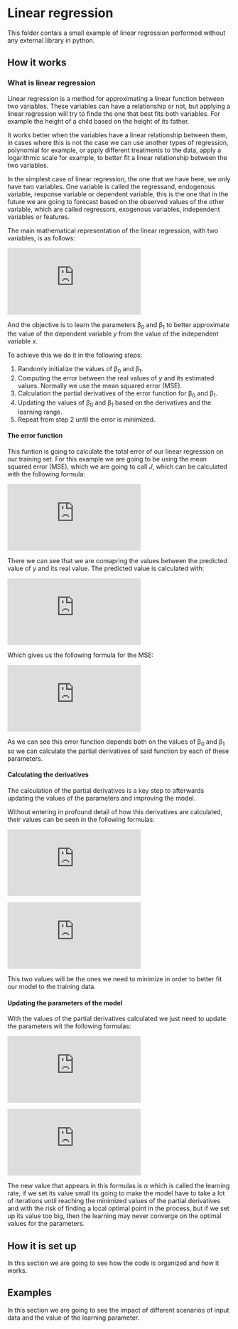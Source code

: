 # Linear regression

This folder contais a small example of linear regression performed without any external library in python.

## How it works

### What is linear regression

Linear regression is a method for approximating a linear function between two variables. These variables can have a relationship or not, but applying a linear regression will try to finde the one that best fits both variables. For example the height of a child based on the height of its father.

It works better when the variables have a linear relationship between them, in cases where this is not the case we can use another types of regression, polynomial for example, or apply different treatments to the data, apply a logarithmic scale for example, to better fit a linear relationship between the two variables.

In the simplest case of linear regression, the one that we have here, we only have two variables. One variable is called the regressand, endogenous variable, response variable or dependent variable, this is the one that in the future we are going to forecast based on the observed values of the other variable, which are called regressors, exogenous variables, independent variables or features.

The main mathematical representation of the linear regression, with two variables, is as follows:

![equation](https://latex.codecogs.com/gif.latex?y%20%3D%20%5Cbeta_o%20&plus;%20%5Cbeta_1*x)

And the objective is to learn the parameters &beta;<sub>0</sub> and &beta;<sub>1</sub> to better approximate the value of the dependent variable *y* from the value of the independent variable *x*.

To achieve this we do it in the following steps:

1. Randomly initialize the values of &beta;<sub>0</sub> and &beta;<sub>1</sub>.
1. Computing the error between the real values of *y* and its estimated values. Normally we use the mean squared error (MSE).
1. Calculation the partial derivatives of the error function for &beta;<sub>0</sub> and &beta;<sub>1</sub>.
1. Updating the values of &beta;<sub>0</sub> and &beta;<sub>1</sub> based on the derivatives and the learning range.
1. Repeat from step 2 until the error is minimized.

#### The error function

This funtion is going to calculate the total error of our linear regression on our training set. For this example we are going to be using the mean squared error (MSE), which we are going to call *J*, which can be calculated with the following formula:

![equation](https://latex.codecogs.com/gif.latex?J%28%5Cbeta_0%2C%20%5Cbeta_1%29%20%3D%20%5Ctfrac%7B1%7D%7Bn%7D%5Csum_%7Bi%3D1%7D%5E%7Bn%7D%7B%28%5Cwidehat%7By%7D_i%20-%20y_i%29%5E2%7D)

There we can see that we are comapring the values between the predicted value of *y* and its real value. The predicted value is calculated with:

![equation](https://latex.codecogs.com/gif.latex?%5Cwidehat%7By%7D_i%20%3D%20%5Cbeta_0%20&plus;%20%5Cbeta_1*x_i)

Which gives us the following formula for the MSE:

![equation](https://latex.codecogs.com/gif.latex?J%28%5Cbeta_0%2C%20%5Cbeta_1%29%20%3D%20%5Ctfrac%7B1%7D%7Bn%7D%5Csum_%7Bi%3D1%7D%5E%7Bn%7D%7B%28%28%5Cbeta_0%20&plus;%20%5Cbeta_1*x_i%29%20-%20y_i%29%5E2%7D)

As we can see this error function depends both on the values of &beta;<sub>0</sub> and &beta;<sub>1</sub> so we can calculate the partial derivatives of said function by each of these parameters.

#### Calculating the derivatives

The calculation of the partial derivatives is a key step to afterwards updating the values of the parameters and improving the model.

Without entering in profound detail of how this derivatives are calculated, their values can be seen in the following formulas:

![equation](https://latex.codecogs.com/gif.latex?%5Cfrac%7B%5Cpartial%20J%7D%7B%5Cpartial%20%5Cbeta_0%7D%20%3D%20%28%5Cwidehat%7By%7D_i%20-%20y_i%29)

![equation](https://latex.codecogs.com/gif.latex?%5Cfrac%7B%5Cpartial%20J%7D%7B%5Cpartial%20%5Cbeta_1%7D%20%3D%20%28%5Cwidehat%7By%7D_i%20-%20y_i%29*x_i)

This two values will be the ones we need to minimize in order to better fit our model to the training data.

#### Updating the parameters of the model

With the values of the partial derivatives calculated we just need to update the parameters wit the following formulas:

![equation](https://latex.codecogs.com/gif.latex?%5Cbeta_0%20%3D%20%5Cbeta_0%20-%20%5Calpha%20%5Cfrac%7B%5Cpartial%20J%7D%7B%5Cpartial%20%5Cbeta_0%7D)

![equation](https://latex.codecogs.com/gif.latex?%5Cbeta_1%20%3D%20%5Cbeta_1%20-%20%5Calpha%20%5Cfrac%7B%5Cpartial%20J%7D%7B%5Cpartial%20%5Cbeta_1%7D)

The new value that appears in this formulas is &alpha; which is called the learning rate, if we set its value small its going to make the model have to take a lot of iterations until reaching the minimized values of the partial derivatives and with the risk of finding a local optimal point in the process, but if we set up its value too big, then the learning may never converge on the optimal values for the parameters.

## How it is set up

In this section we are going to see how the code is organized and how it works.

## Examples

In this section we are going to see the impact of different scenarios of input data and the value of the learning parameter.